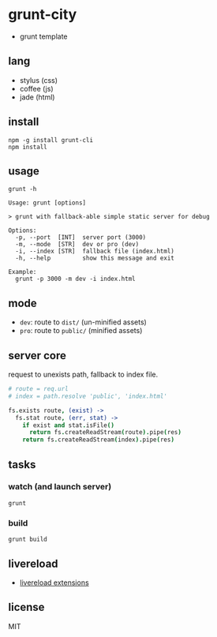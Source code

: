 # grunt-city

* grunt template

## lang

* stylus (css)
* coffee (js)
* jade (html)

## install

```
npm -g install grunt-cli
npm install
```

## usage

```
grunt -h
```

```
Usage: grunt [options]

> grunt with fallback-able simple static server for debug

Options:
  -p, --port  [INT]  server port (3000)
  -m, --mode  [STR]  dev or pro (dev)
  -i, --index [STR]  fallback file (index.html)
  -h, --help         show this message and exit

Example:
  grunt -p 3000 -m dev -i index.html
```

## mode

* `dev`: route to `dist/` (un-minified assets)
* `pro`: route to `public/` (minified assets)

## server core

request to unexists path, fallback to index file.

```coffee
# route = req.url
# index = path.resolve 'public', 'index.html'

fs.exists route, (exist) ->
  fs.stat route, (err, stat) ->
    if exist and stat.isFile()
      return fs.createReadStream(route).pipe(res)
    return fs.createReadStream(index).pipe(res)
```

## tasks

### watch (and launch server)

```
grunt
```

### build

```
grunt build
```

## livereload

* [livereload extensions](http://feedback.livereload.com/knowledgebase/articles/86242-how-do-i-install-and-use-the-browser-extensions-)

## license

MIT
